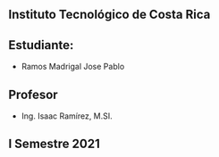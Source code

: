 ## Instituto Tecnológico de Costa Rica

## Estudiante:
* Ramos Madrigal Jose Pablo

## Profesor
* Ing. Isaac Ramírez, M.SI.

## I Semestre 2021